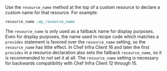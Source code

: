 Use the `resource_name` method at the top of a custom resource to
declare a custom name for that resource. For example:

``` ruby
resource_name :my_resource_name
```

The `resource_name` is only used as a fallback name for display purposes.
Even for display purposes, the name used in recipe code which matches a
`provides` statement is favored over the `resource_name` setting, so the
`resource_name` has little effect.  In Chef Infra Client 16 and later
the first `provides` in a resource declaration also sets the fallback
`resource_name`, so it is recommended to not set it at all.  The `resource_name`
setting is necessary for backwards compatibility with Chef Infra Client 12
through 15.
